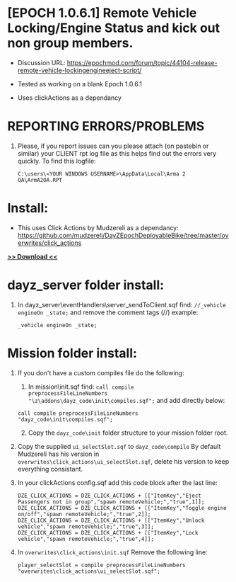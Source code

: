 # [EPOCH 1.0.6.1] Remote Vehicle Locking/Engine Status and kick out non group members.

* Discussion URL: https://epochmod.com/forum/topic/44104-release-remote-vehicle-lockingengineeject-script/
	
* Tested as working on a blank Epoch 1.0.6.1
* Uses clickActions as a dependancy

# REPORTING ERRORS/PROBLEMS

1. Please, if you report issues can you please attach (on pastebin or similar) your CLIENT rpt log file as this helps find out the errors very quickly. To find this logfile:

	```sqf
	C:\users\<YOUR WINDOWS USERNAME>\AppData\Local\Arma 2 OA\ArmA2OA.RPT
	```

# Install:

* This uses Click Actions by Mudzereli as a dependancy: https://github.com/mudzereli/DayZEpochDeployableBike/tree/master/overwrites/click_actions

**[>> Download <<](https://github.com/oiad/remoteVehicle/archive/master.zip)**

# dayz_server folder install:

1. In dayz_server\eventHandlers\server_sendToClient.sqf find: <code>//_vehicle engineOn _state;</code> and remove the comment tags (//) example:

	```sqf
	_vehicle engineOn _state;
	```

# Mission folder install:

1. If you don't have a custom compiles file do the following:
	1. In mission\init.sqf find: <code>call compile preprocessFileLineNumbers "\z\addons\dayz_code\init\compiles.sqf";</code> and add directly below:

	```sqf
	call compile preprocessFileLineNumbers "dayz_code\init\compiles.sqf";
	```
	2. Copy the <code>dayz_code\init</code> folder structure to your mission folder root.

2. Copy the supplied <code>ui_selectSlot.sqf</code> to <code>dayz_code\compile</code> By default Mudzereli has his version in <code>overwrites\click_actions\ui_selectSlot.sqf</code>, delete his version to keep everything consistant.

3. In your clickActions config.sqf add this code block after the last line:

	```sqf
	DZE_CLICK_ACTIONS = DZE_CLICK_ACTIONS + [["ItemKey","Eject Passengers not in group","spawn remoteVehicle;","true",1]];
	DZE_CLICK_ACTIONS = DZE_CLICK_ACTIONS + [["ItemKey","Toggle engine on/off","spawn remoteVehicle;","true",2]];
	DZE_CLICK_ACTIONS = DZE_CLICK_ACTIONS + [["ItemKey","Unlock vehicle","spawn remoteVehicle;","true",3]];
	DZE_CLICK_ACTIONS = DZE_CLICK_ACTIONS + [["ItemKey","Lock vehicle","spawn remoteVehicle;","true",4]];
	```
	
4. In <code>overwrites\click_actions\init.sqf</code> Remove the following line:

	```sqf
	player_selectSlot = compile preprocessFileLineNumbers "overwrites\click_actions\ui_selectSlot.sqf";
	```